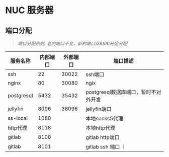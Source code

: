 # NUC 服务器


## 端口分配
> *端口分配原则: 老的端口不变，新的端口从8100开始分配*

| 服务名称   | 内部端口 | 外部端口 | 端口描述                             |
| ---------- | -------- | -------- | ------------------------------------ |
| ssh        | 22       | 30022    | ssh端口                              |
| nginx      | 80       | 30080    | ngix                                 |
| postgresql | 5432     | 35432    | postgresql数据库端口，暂时不对外开发 |
| jellyfin   | 8096     | 38096    | jellyfin端口                         |
| ss-local   | 1080     |          | 本地socks5代理                       |
| http代理   | 8118     |          | 本地http代理                         |
| gitlab     | 8100     |          | gitlab http端口                      |
| gitlab     | 8101     |          | gitlab ssh 端口  ｜                  |